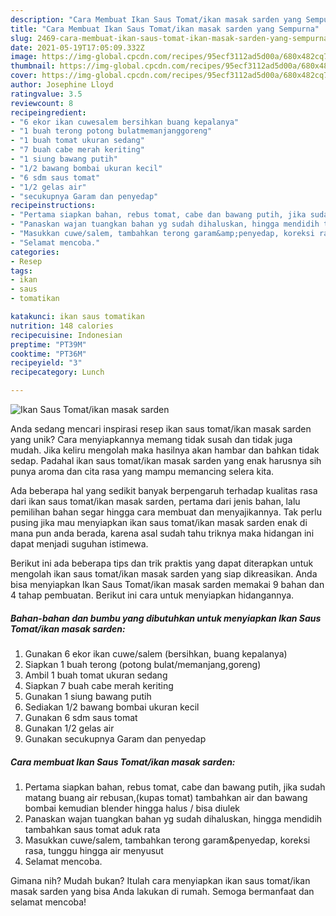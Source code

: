 ```yaml
---
description: "Cara Membuat Ikan Saus Tomat/ikan masak sarden yang Sempurna"
title: "Cara Membuat Ikan Saus Tomat/ikan masak sarden yang Sempurna"
slug: 2469-cara-membuat-ikan-saus-tomat-ikan-masak-sarden-yang-sempurna
date: 2021-05-19T17:05:09.332Z
image: https://img-global.cpcdn.com/recipes/95ecf3112ad5d00a/680x482cq70/ikan-saus-tomatikan-masak-sarden-foto-resep-utama.jpg
thumbnail: https://img-global.cpcdn.com/recipes/95ecf3112ad5d00a/680x482cq70/ikan-saus-tomatikan-masak-sarden-foto-resep-utama.jpg
cover: https://img-global.cpcdn.com/recipes/95ecf3112ad5d00a/680x482cq70/ikan-saus-tomatikan-masak-sarden-foto-resep-utama.jpg
author: Josephine Lloyd
ratingvalue: 3.5
reviewcount: 8
recipeingredient:
- "6 ekor ikan cuwesalem bersihkan buang kepalanya"
- "1 buah terong potong bulatmemanjanggoreng"
- "1 buah tomat ukuran sedang"
- "7 buah cabe merah keriting"
- "1 siung bawang putih"
- "1/2 bawang bombai ukuran kecil"
- "6 sdm saus tomat"
- "1/2 gelas air"
- "secukupnya Garam dan penyedap"
recipeinstructions:
- "Pertama siapkan bahan, rebus tomat, cabe dan bawang putih, jika sudah matang buang air rebusan,(kupas tomat) tambahkan air dan bawang bombai kemudian blender hingga halus / bisa diulek"
- "Panaskan wajan tuangkan bahan yg sudah dihaluskan, hingga mendidih tambahkan saus tomat aduk rata"
- "Masukkan cuwe/salem, tambahkan terong garam&amp;penyedap, koreksi rasa, tunggu hingga air menyusut"
- "Selamat mencoba."
categories:
- Resep
tags:
- ikan
- saus
- tomatikan

katakunci: ikan saus tomatikan 
nutrition: 148 calories
recipecuisine: Indonesian
preptime: "PT39M"
cooktime: "PT36M"
recipeyield: "3"
recipecategory: Lunch

---
```



![Ikan Saus Tomat/ikan masak sarden](https://img-global.cpcdn.com/recipes/95ecf3112ad5d00a/680x482cq70/ikan-saus-tomatikan-masak-sarden-foto-resep-utama.jpg)

Anda sedang mencari inspirasi resep ikan saus tomat/ikan masak sarden yang unik? Cara menyiapkannya memang tidak susah dan tidak juga mudah. Jika keliru mengolah maka hasilnya akan hambar dan bahkan tidak sedap. Padahal ikan saus tomat/ikan masak sarden yang enak harusnya sih punya aroma dan cita rasa yang mampu memancing selera kita.



Ada beberapa hal yang sedikit banyak berpengaruh terhadap kualitas rasa dari ikan saus tomat/ikan masak sarden, pertama dari jenis bahan, lalu pemilihan bahan segar hingga cara membuat dan menyajikannya. Tak perlu pusing jika mau menyiapkan ikan saus tomat/ikan masak sarden enak di mana pun anda berada, karena asal sudah tahu triknya maka hidangan ini dapat menjadi suguhan istimewa.


Berikut ini ada beberapa tips dan trik praktis yang dapat diterapkan untuk mengolah ikan saus tomat/ikan masak sarden yang siap dikreasikan. Anda bisa menyiapkan Ikan Saus Tomat/ikan masak sarden memakai 9 bahan dan 4 tahap pembuatan. Berikut ini cara untuk menyiapkan hidangannya.

<!--inarticleads1-->

##### Bahan-bahan dan bumbu yang dibutuhkan untuk menyiapkan Ikan Saus Tomat/ikan masak sarden:

1. Gunakan 6 ekor ikan cuwe/salem (bersihkan, buang kepalanya)
1. Siapkan 1 buah terong (potong bulat/memanjang,goreng)
1. Ambil 1 buah tomat ukuran sedang
1. Siapkan 7 buah cabe merah keriting
1. Gunakan 1 siung bawang putih
1. Sediakan 1/2 bawang bombai ukuran kecil
1. Gunakan 6 sdm saus tomat
1. Gunakan 1/2 gelas air
1. Gunakan secukupnya Garam dan penyedap




<!--inarticleads2-->

##### Cara membuat Ikan Saus Tomat/ikan masak sarden:

1. Pertama siapkan bahan, rebus tomat, cabe dan bawang putih, jika sudah matang buang air rebusan,(kupas tomat) tambahkan air dan bawang bombai kemudian blender hingga halus / bisa diulek
1. Panaskan wajan tuangkan bahan yg sudah dihaluskan, hingga mendidih tambahkan saus tomat aduk rata
1. Masukkan cuwe/salem, tambahkan terong garam&amp;penyedap, koreksi rasa, tunggu hingga air menyusut
1. Selamat mencoba.




Gimana nih? Mudah bukan? Itulah cara menyiapkan ikan saus tomat/ikan masak sarden yang bisa Anda lakukan di rumah. Semoga bermanfaat dan selamat mencoba!
